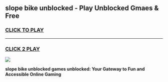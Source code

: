 
## slope bike unblocked - Play Unblocked Gmaes & Free
<h3>
<a href="https://news.freeplayer.one?title=slope_bike_unblocked&ref=16F">CLICK TO PLAY</a></h3>
<hr>

<h3>
<a href="https://news.freeplayer.one?title=slope_bike_unblocked&ref=16F">CLICK 2 PLAY</a>
  
</h3>

<a href="https://news.freeplayer.one?title=slope_bike_unblocked&ref=16F/"><img src="https://clearcache.store/games.png"></a>


**slope bike unblocked games unblocked: Your Gateway to Fun and Accessible Online Gaming**
